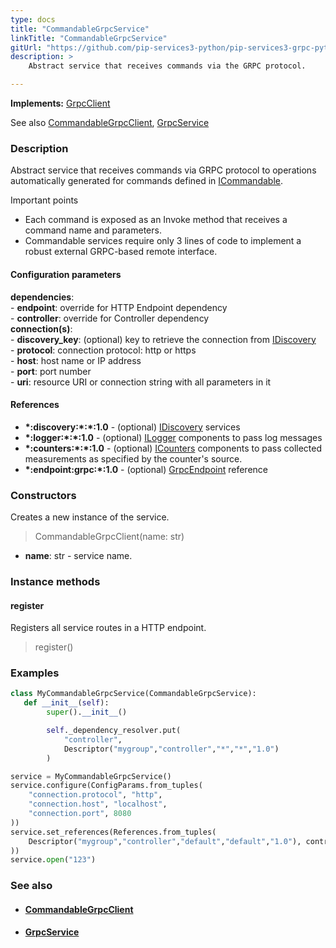 ```yaml
---
type: docs
title: "CommandableGrpcService"
linkTitle: "CommandableGrpcService"
gitUrl: "https://github.com/pip-services3-python/pip-services3-grpc-python"
description: > 
    Abstract service that receives commands via the GRPC protocol.

---
```


**Implements:** [GrpcClient](../grpc_client)

See also [CommandableGrpcClient](../../clients/commandable_grpc_client), 
[GrpcService](../grpc_service)

### Description

Abstract service that receives commands via GRPC protocol
to operations automatically generated for commands defined in [ICommandable](../../../commons/commands/icommandable).

Important points

- Each command is exposed as an Invoke method that receives a command name and parameters.
- Commandable services require only 3 lines of code to implement a robust external
GRPC-based remote interface.

#### Configuration parameters

**dependencies**:    
    - **endpoint**: override for HTTP Endpoint dependency    
    - **controller**: override for Controller dependency    
**connection(s)**:    
    - **discovery_key**: (optional) key to retrieve the connection from [IDiscovery](../../../components/connect/idiscovery)    
    - **protocol**: connection protocol: http or https    
    - **host**: host name or IP address    
    - **port**: port number    
    - **uri**: resource URI or connection string with all parameters in it    

#### References
- **\*:discovery:\*:\*:1.0** - (optional) [IDiscovery](../../../components/connect/idiscovery) services
- **\*:logger:\*:\*:1.0** - (optional) [ILogger](../../../components/log/ilogger) components to pass log messages
- **\*:counters:\*:\*:1.0** - (optional) [ICounters](../../../components/count/icounters) components to pass collected measurements as specified by the counter's source.
- **\*:endpoint:grpc:*:1.0** - (optional) [GrpcEndpoint](../grpc_endpoint) reference

### Constructors

Creates a new instance of the service.

> CommandableGrpcClient(name: str)

- **name**: str - service name.


### Instance methods

#### register
Registers all service routes in a HTTP endpoint.

> register()



### Examples

```python
class MyCommandableGrpcService(CommandableGrpcService):
   def __init__(self):
        super().__init__()

        self._dependency_resolver.put(
            "controller",
            Descriptor("mygroup","controller","*","*","1.0")
        )

service = MyCommandableGrpcService()
service.configure(ConfigParams.from_tuples(
    "connection.protocol", "http",
    "connection.host", "localhost",
    "connection.port", 8080
))
service.set_references(References.from_tuples(
    Descriptor("mygroup","controller","default","default","1.0"), controller
))
service.open("123")
```


### See also
- #### [CommandableGrpcClient](../../clients/commandable_grpc_client)
- #### [GrpcService](../grpc_service)

 
